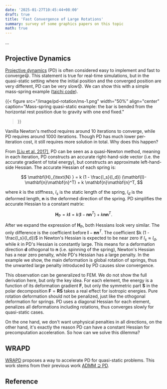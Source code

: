 ```yaml
---
date: '2025-01-27T10:45:44+08:00'
draft: true
title: 'Fast Convergence of Large Rotations'
summary: survey of some graphics papers on this topic
math: true
---
```


...

## Projective Dynamics

[Projective dynamics](https://www.projectivedynamics.org/Projective_Dynamics/index.html) (PD) is often considered easy to implement and fast to converge:smiley:. This statement is true for real-time simulations, but in the quasi-static setting where the initial position and the converged position are very different, PD can be very slow:worried:. We can show this with a simple mass-spring example ([taichi code](code/pd-rotation/ms-2d.py)).

{{< figure
  src="/image/pd-rotation/ms-1.png"
  width="50%"
  align="center"
  caption="Mass-spring quasi-static example: the bar is bended from the horizontal rest position due to gravity with one end fixed."
>}}

Vanilla Newton's method requires around 10 iterations to converge, while PD requires around 1000 iterations. Though PD has much lower per-iteration cost, it still requires more solution in total. Why does this happen?

From [[Liu et al. 2017]](https://tiantianliu.cn/papers/liu17quasi/liu17quasi.html), PD can be seen as a quasi-Newton method, meaning in each iteration, PD constructs an accurate right-hand-side vector (i.e. the accurate gradient of total energy), but constructs an approximate left-hand-side Hessian. The accurate Hessian of each spring is:

$$ \mathbf{H}_{\text{N} } = k (1 - \frac{l_s}{l_d}) (\mathbf{I}-\mathbf{n}\mathbf{n}^T) + k \mathbf{n}\mathbf{n}^T, $$

where $k$ is the stiffness, $l_s$ is the static length of the spring, $l_d$ is the deformed length, $\mathbf{n}$ is the deformed direction of the spring. PD simplifies the accurate Hessian to a constant matrix:

$$ \mathbf{H}_{\text{P} } = k \mathbf{I} = k (\mathbf{I}-\mathbf{n}\mathbf{n}^T) + k \mathbf{n}\mathbf{n}^T. $$

After we expand the expression of $\mathbf{H}_{\text{P} }$, both Hessians look very similar. The only difference is the coefficient before $\mathbf{I}-\mathbf{n}\mathbf{n}^T$. The coefficient $k (1 - \frac{l_s}{l_d})$ in Newton's Hessian is expected to be near zero if $l_s \approx l_d$, while $k$ in PD's Hessian is constantly large. This means for a deformation direction $\mathbf{d}$ othogonal to $\mathbf{n}$ (i.e. spinning of the spring), Newton's Hessian has a near zero penalty, while PD's Hessian has a large penalty. In the example we show, the main deformation is global rotation of springs, thus the unwanted large penalty introduced by PD causes slow convergence.

This observation can be generalized to FEM. We do not show the full derivation here, but only the key idea. For each element, the energy is a function of its deformation gradient $\mathbf{F}$, but only the symmetric part $\mathbf{S}$ in the polar decomposition $\mathbf{F}=\mathbf{RS}$ takes a real effect for isotropic energies. Pure rotation deformation should not be penalized, just like the othogonal deformation for springs. PD uses a diagonal Hessian for each element, penalizes all deformations including rotations, thus converges slowly for quasi-static cases.

On the one hand, we don't want unphysical penalties in all directions, on the other hand, it's exactly the reason PD can have a constant Hessian for precomputation acceleration. So how can we solve this dilemma?

## WRAPD

[WRAPD](https://georgbrown.github.io/wrapd/) proposes a way to accelerate PD for quasi-static problems. This work stems from their previous work [ADMM $\supseteq$ PD](https://www.cse.iitd.ac.in/~narain/admm-pd/). 

## Reference

